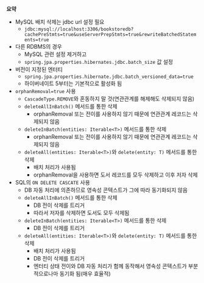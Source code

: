**요약**
- MySQL 배치 삭제는 jdbc url 설정 필요
  - `jdbc:mysql://localhost:3306/bookstoredb?cachePreStmts=true&useServerPrepStmts=true&rewriteBatchedStatements=true`
- 다른 RDBMS의 경우
  - MySQL 관련 설정 제거하고
  - `spring.jpa.properties.hibernates.jdbc.batch_size` 값 설정
- 버전이 지정된 엔터티
  - `spring.jpa.properties.hibernate.jdbc.batch_versioned_data=true`
  - 하이버네이트 5부터는 기본적으로 활성화 됨
- `orphanRemoval=true` 사용
  - `CascadeType.REMOVE`와 혼동하지 말 것(연관관계를 해제해도 삭제되지 않음)
  - `deleteAllInBatch()` 메서드를 통한 삭제
    - orphanRemoval 또는 전이를 사용하지 않기 때문에 연관관계 레코드는 삭제되지 않음
  - `deleteInBatch(entities: Iterable<T>)` 메서드를 통한 삭제
    - orphanRemoval 또는 전이를 사용하지 않기 때문에 연관관계 레코드는 삭제되지 않음
  - `deleteAll(entities: Iterable<T>)`와 `delete(entity: T)` 메서드를 통한 삭제
    - 배치 처리가 사용됨
    - orphanRemoval을 사용하면 도서 레코드를 모두 삭제하고 이후 저자 삭제
- SQL의 `ON DELETE CASCATE` 사용
  - DB 자동 처리에 의존하므로 영속성 콘텍스트가 그에 따라 동기화되지 않음
  - `deleteAllInBatch()` 메서드를 통한 삭제
    - DB 전이 삭제를 트리거
    - 따라서 저자를 삭제하면 도서도 모두 삭제됨
  - `deleteInBatch(entities: Iterable<T>)` 메서드를 통한 삭제
    - DB 전이 삭제를 트리거
  - `deleteAll(entities: Iterable<T>)`와 `delete(entity: T)` 메서드를 통한 삭제
    - 배치 처리가 사용됨
    - DB 전이 삭제를 트리거
    - 엔터티 상태 전이와 DB 자동 처리가 함께 동작해서 영속성 콘텍스트가 부분적으로나마 동기화 됨(매우 효율적)
